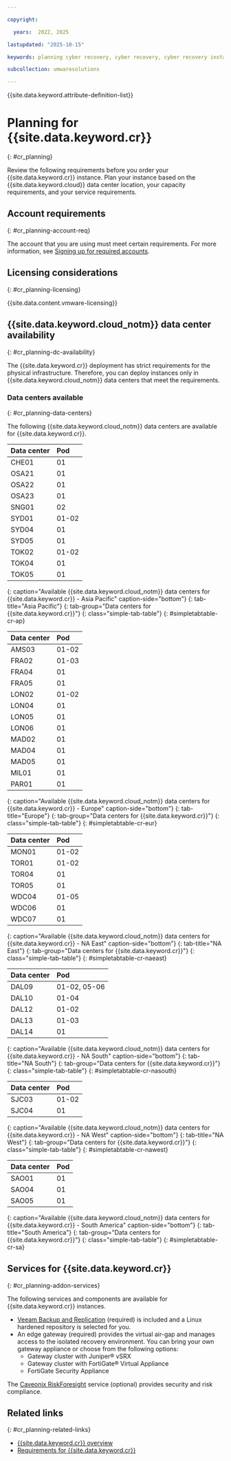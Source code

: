 ```yaml
---

copyright:

  years:  2022, 2025

lastupdated: "2025-10-15"

keywords: planning cyber recovery, cyber recovery, cyber recovery instance

subcollection: vmwaresolutions

---
```


{{site.data.keyword.attribute-definition-list}}

# Planning for {{site.data.keyword.cr}}
{: #cr_planning}



Review the following requirements before you order your {{site.data.keyword.cr}} instance. Plan your instance based on the {{site.data.keyword.cloud}} data center location, your capacity requirements, and your service requirements.

## Account requirements
{: #cr_planning-account-req}

The account that you are using must meet certain requirements. For more information, see [Signing up for required accounts](/docs/vmwaresolutions?topic=vmwaresolutions-signing_required_accounts).

## Licensing considerations
{: #cr_planning-licensing}

{{site.data.content.vmware-licensing}}

## {{site.data.keyword.cloud_notm}} data center availability
{: #cr_planning-dc-availability}

The {{site.data.keyword.cr}} deployment has strict requirements for the physical infrastructure. Therefore, you can deploy instances only in {{site.data.keyword.cloud_notm}} data centers that meet the requirements.

### Data centers available
{: #cr_planning-data-centers}

The following {{site.data.keyword.cloud_notm}} data centers are available for {{site.data.keyword.cr}}.

| Data center | Pod |
|:----------- |:--- |
| CHE01 | 01 |
| OSA21 | 01 |
| OSA22 | 01 |
| OSA23 | 01 |
| SNG01 | 02 |
| SYD01 | 01-02 |
| SYD04 | 01 |
| SYD05 | 01 |
| TOK02 | 01-02 |
| TOK04 | 01 |
| TOK05 | 01 |
{: caption="Available {{site.data.keyword.cloud_notm}} data centers for {{site.data.keyword.cr}} - Asia Pacific" caption-side="bottom"}
{: tab-title="Asia Pacific"}
{: tab-group="Data centers for {{site.data.keyword.cr}}"}
{: class="simple-tab-table"}
{: #simpletabtable-cr-ap}

| Data center | Pod |
|:----------- |:--- |
| AMS03 | 01-02 |
| FRA02 | 01-03 |
| FRA04 | 01 |
| FRA05 | 01 |
| LON02 | 01-02 |
| LON04 | 01 |
| LON05 | 01 |
| LON06 | 01 |
| MAD02 | 01 |
| MAD04 | 01 |
| MAD05 | 01 |
| MIL01 | 01 |
| PAR01 | 01 |
{: caption="Available {{site.data.keyword.cloud_notm}} data centers for {{site.data.keyword.cr}} - Europe" caption-side="bottom"}
{: tab-title="Europe"}
{: tab-group="Data centers for {{site.data.keyword.cr}}"}
{: class="simple-tab-table"}
{: #simpletabtable-cr-eur}

| Data center | Pod |
|:----------- |:--- |
| MON01 | 01-02 |
| TOR01 | 01-02 |
| TOR04 | 01 |
| TOR05 | 01 |
| WDC04 | 01-05 |
| WDC06 | 01 |
| WDC07 | 01 |
{: caption="Available {{site.data.keyword.cloud_notm}} data centers for {{site.data.keyword.cr}} - NA East" caption-side="bottom"}
{: tab-title="NA East"}
{: tab-group="Data centers for {{site.data.keyword.cr}}"}
{: class="simple-tab-table"}
{: #simpletabtable-cr-naeast}

| Data center | Pod |
|:----------- |:--- |
| DAL09 | 01-02, 05-06 |
| DAL10 | 01-04 |
| DAL12 | 01-02 |
| DAL13 | 01-03 |
| DAL14 | 01 |
{: caption="Available {{site.data.keyword.cloud_notm}} data centers for {{site.data.keyword.cr}} - NA South" caption-side="bottom"}
{: tab-title="NA South"}
{: tab-group="Data centers for {{site.data.keyword.cr}}"}
{: class="simple-tab-table"}
{: #simpletabtable-cr-nasouth}

| Data center | Pod |
|:----------- |:--- |
| SJC03 | 01-02 |
| SJC04 | 01 |
{: caption="Available {{site.data.keyword.cloud_notm}} data centers for {{site.data.keyword.cr}} - NA West" caption-side="bottom"}
{: tab-title="NA West"}
{: tab-group="Data centers for {{site.data.keyword.cr}}"}
{: class="simple-tab-table"}
{: #simpletabtable-cr-nawest}

| Data center | Pod |
|:----------- |:--- |
| SAO01 | 01 |
| SAO04 | 01 |
| SAO05 | 01 |
{: caption="Available {{site.data.keyword.cloud_notm}} data centers for {{site.data.keyword.cr}} - South America" caption-side="bottom"}
{: tab-title="South America"}
{: tab-group="Data centers for {{site.data.keyword.cr}}"}
{: class="simple-tab-table"}
{: #simpletabtable-cr-sa}

## Services for {{site.data.keyword.cr}}
{: #cr_planning-addon-services}

The following services and components are available for {{site.data.keyword.cr}} instances.

* [Veeam Backup and Replication](/docs/vmwaresolutions?topic=vmwaresolutions-veeamvm_overview) (required) is included and a Linux hardened repository is selected for you.
* An edge gateway (required) provides the virtual air-gap and manages access to the isolated recovery environment. You can bring your own gateway appliance or choose from the following options:
   * Gateway cluster with Juniper® vSRX
   * Gateway cluster with FortiGate® Virtual Appliance
   * FortiGate Security Appliance

The [Caveonix RiskForesight](/docs/vmwaresolutions?topic=vmwaresolutions-caveonix_considerations) service (optional) provides security and risk compliance.

## Related links
{: #cr_planning-related-links}

* [{{site.data.keyword.cr}} overview](/docs/vmwaresolutions?topic=vmwaresolutions-cr_overview)
* [Requirements for {{site.data.keyword.cr}}](/docs/vmwaresolutions?topic=vmwaresolutions-cr_orderinginstance_reqs)
